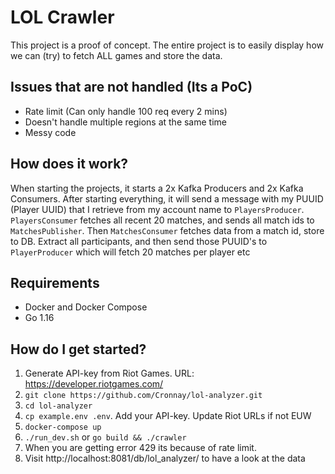 # LOL Crawler

This project is a proof of concept. The entire project is to easily display how we can (try) to fetch ALL games and store the data.

## Issues that are not handled (Its a PoC)
* Rate limit (Can only handle 100 req every 2 mins)
* Doesn't handle multiple regions at the same time
* Messy code


## How does it work?
When starting the projects, it starts a 2x Kafka Producers and 2x Kafka Consumers. After starting everything, it will send a message with my PUUID (Player UUID) that I retrieve from my account name to `PlayersProducer`. `PlayersConsumer` fetches all recent 20 matches, and sends all match ids to `MatchesPublisher`. Then `MatchesConsumer` fetches data from a match id, store to DB. Extract all participants, and then send those PUUID's to `PlayerProducer` which will fetch 20 matches per player etc

## Requirements
* Docker and Docker Compose
* Go 1.16

## How do I get started?
1. Generate API-key from Riot Games. URL: https://developer.riotgames.com/
2. `git clone https://github.com/Cronnay/lol-analyzer.git`
3. `cd lol-analyzer`
4. `cp example.env .env`. Add your API-key. Update Riot URLs if not EUW
5. `docker-compose up`
6. `./run_dev.sh` or `go build && ./crawler`
7. When you are getting error 429 its because of rate limit. 
8. Visit http://localhost:8081/db/lol_analyzer/ to have a look at the data